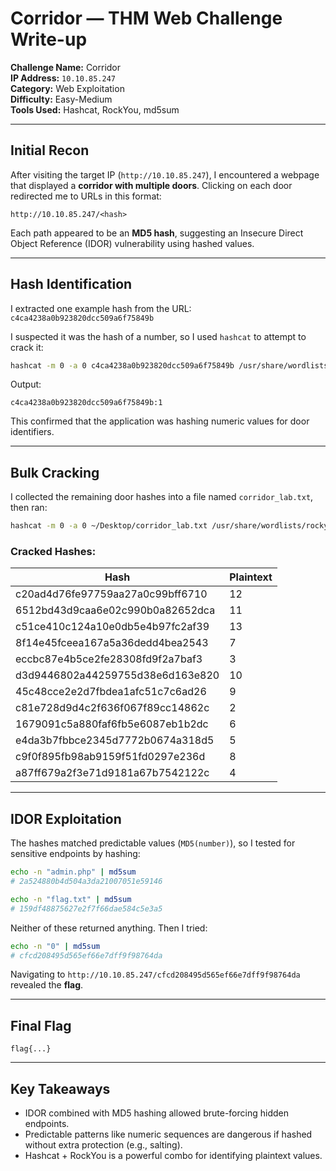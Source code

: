 # Corridor — THM Web Challenge Write-up

**Challenge Name:** Corridor  
**IP Address:** `10.10.85.247`  
**Category:** Web Exploitation  
**Difficulty:** Easy-Medium  
**Tools Used:** Hashcat, RockYou, md5sum

---

## Initial Recon

After visiting the target IP (`http://10.10.85.247`), I encountered a webpage that displayed a **corridor with multiple doors**. Clicking on each door redirected me to URLs in this format:

```
http://10.10.85.247/<hash>
```

Each path appeared to be an **MD5 hash**, suggesting an Insecure Direct Object Reference (IDOR) vulnerability using hashed values.

---

## Hash Identification

I extracted one example hash from the URL:  
`c4ca4238a0b923820dcc509a6f75849b`

I suspected it was the hash of a number, so I used `hashcat` to attempt to crack it:

```bash
hashcat -m 0 -a 0 c4ca4238a0b923820dcc509a6f75849b /usr/share/wordlists/rockyou.txt --force
```

Output:
```
c4ca4238a0b923820dcc509a6f75849b:1
```

This confirmed that the application was hashing numeric values for door identifiers.

---

## Bulk Cracking

I collected the remaining door hashes into a file named `corridor_lab.txt`, then ran:

```bash
hashcat -m 0 -a 0 ~/Desktop/corridor_lab.txt /usr/share/wordlists/rockyou.txt --force
```

### Cracked Hashes:

| Hash                                    | Plaintext |
|-----------------------------------------|-----------|
| c20ad4d76fe97759aa27a0c99bff6710        | 12        |
| 6512bd43d9caa6e02c990b0a82652dca        | 11        |
| c51ce410c124a10e0db5e4b97fc2af39        | 13        |
| 8f14e45fceea167a5a36dedd4bea2543        | 7         |
| eccbc87e4b5ce2fe28308fd9f2a7baf3        | 3         |
| d3d9446802a44259755d38e6d163e820        | 10        |
| 45c48cce2e2d7fbdea1afc51c7c6ad26        | 9         |
| c81e728d9d4c2f636f067f89cc14862c        | 2         |
| 1679091c5a880faf6fb5e6087eb1b2dc        | 6         |
| e4da3b7fbbce2345d7772b0674a318d5        | 5         |
| c9f0f895fb98ab9159f51fd0297e236d        | 8         |
| a87ff679a2f3e71d9181a67b7542122c        | 4         |

---

## IDOR Exploitation

The hashes matched predictable values (`MD5(number)`), so I tested for sensitive endpoints by hashing:

```bash
echo -n "admin.php" | md5sum
# 2a524880b4d504a3da21007051e59146

echo -n "flag.txt" | md5sum
# 159df48875627e2f7f66dae584c5e3a5
```

Neither of these returned anything. Then I tried:

```bash
echo -n "0" | md5sum
# cfcd208495d565ef66e7dff9f98764da
```

Navigating to `http://10.10.85.247/cfcd208495d565ef66e7dff9f98764da` revealed the **flag**.

---

## Final Flag

```
flag{...}
```

---

## Key Takeaways

- IDOR combined with MD5 hashing allowed brute-forcing hidden endpoints.
- Predictable patterns like numeric sequences are dangerous if hashed without extra protection (e.g., salting).
- Hashcat + RockYou is a powerful combo for identifying plaintext values.

